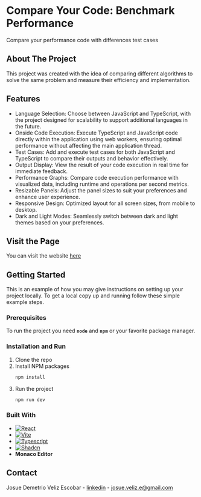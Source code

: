
# Compare Your Code: Benchmark Performance

Compare your performance code with differences test cases

## About The Project
This project was created with the idea of comparing different algorithms to solve the same problem and measure their efficiency and implementation.

## Features
* Language Selection: Choose between JavaScript and TypeScript, with the project designed for scalability to support additional languages in the future.
* Onside Code Execution: Execute TypeScript and JavaScript code directly within the application using web workers, ensuring optimal performance without affecting the main application thread.
* Test Cases: Add and execute test cases for both JavaScript and TypeScript to compare their outputs and behavior effectively.
* Output Display: View the result of your code execution in real time for immediate feedback.
* Performance Graphs: Compare code execution performance with visualized data, including runtime and operations per second metrics.
* Resizable Panels: Adjust the panel sizes to suit your preferences and enhance user experience.
* Responsive Design: Optimized layout for all screen sizes, from mobile to desktop.
* Dark and Light Modes: Seamlessly switch between dark and light themes based on your preferences.

## Visit the Page
You can visit the website <a href="comparecode.pages.dev" target="_blank">here</a>


## Getting Started

This is an example of how you may give instructions on setting up your project locally.
To get a local copy up and running follow these simple example steps.

### Prerequisites

To run the project you need **`node`** and **`npm`** or your favorite package manager.

### Installation and Run

1. Clone the repo
2. Install NPM packages
   ```sh
   npm install
   ```
3. Run the project
   ```sh
   npm run dev
   ```


### Built With
* [![React][React.js]][React-url]
* [![Vite][Vite]][Vite-url]
* [![Typescript][Typescript]][React-url]
* [![Shadcn][Shadcnui]][Shadcnui-url]
* **Monaco Editor**

## Contact

Josue Demetrio Veliz Escobar - [linkedin](https://www.linkedin.com/in/josue-demetrio-veliz-escobar-238280219/) - josue.veliz.e@gmail.com



[React.js]: https://img.shields.io/badge/React-20232A?style=for-the-badge&logo=react&logoColor=61DAFB
[React-url]: https://reactjs.org/
[Shadcnui]: https://img.shields.io/badge/shadcn%2Fui-000?logo=shadcnui&logoColor=fff&style=for-the-badge
[Shadcnui-url]: https://ui.shadcn.com/
[Typescript]: https://img.shields.io/badge/TypeScript-3178C6?style=for-the-badge&logo=typescript&logoColor=white
[Typescript-url]: https://www.typescriptlang.org/
[Vite]: https://img.shields.io/badge/Vite-646CFF?style=for-the-badge&logo=Vite&logoColor=white
[Vite-url]: https://vite.dev/
